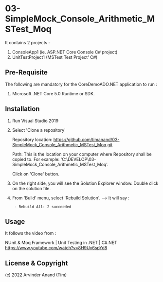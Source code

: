 # 03-SimpleMock_Console_Arithmetic_MSTest_Moq

It contains 2 projects :

1. ConsoleApp1 (ie. ASP.NET Core Console C# project)
2. UnitTestProject1 (MSTest Test Project' C#)


## Pre-Requisite
The following are mandatory for the CoreDemoADO.NET application to run :

1. Microsoft .NET Core 5.0 Runtime or SDK.



## Installation

1. Run Visual Studio 2019

2. Select 'Clone a repository'

 	Repository location: 
 	https://github.com/timanand/03-SimpleMock_Console_Arithmetic_MSTest_Moq.git

 	Path:
 	This is the location on your computer where Repository shall be copied to. For example: 'C:\DEVELOP\03-SimpleMock_Console_Arithmetic_MSTest_Moq'.

 	Click on 'Clone' button.




3. On the right side, you will see the Solution Explorer window. Double click on the solution file.



4. From 'Build' menu, select 'Rebuild Solution'. 
	--> It will say : 
		
		- Rebuild All: 2 succeeded




## Usage

It follows the video from :

NUnit & Moq Framework | Unit Testing  in .NET | C#.NET
https://www.youtube.com/watch?v=8H9Uv6spYd8




## License & Copyright

(c) 2022 Arvinder Anand (Tim)

